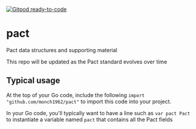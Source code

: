 [![Gitpod ready-to-code](https://img.shields.io/badge/Gitpod-ready--to--code-blue?logo=gitpod)](https://gitpod.io/#https://github.com/monch1962/pact)

# pact
Pact data structures and supporting material

This repo will be updated as the Pact standard evolves over time

## Typical usage
At the top of your Go code, include the following
`import "github.com/monch1962/pact"`
to import this code into your project.

In your Go code, you'll typically want to have a line such as
`var pact Pact`
to instantiate a variable named `pact` that contains all the Pact fields
